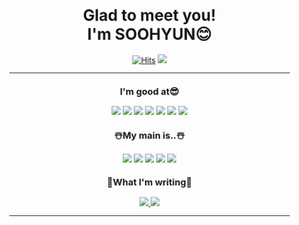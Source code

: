 <div align="center">
  <h1>Glad to meet you! <br>I'm SOOHYUN😊</h1>

  [![Hits](https://hits.seeyoufarm.com/api/count/incr/badge.svg?url=https%3A%2F%2Fgithub.com%2Fsoohyuneeee&count_bg=%239FF7FF&title_bg=%23FFB9B9&icon=chupachups.svg&icon_color=%23FFFFFF&title=welcome&edge_flat=false)](https://hits.seeyoufarm.com) <a href="https://www.instagram.com/soohyuneeee/" target="_blank"><img src="https://img.shields.io/badge/instagram-F7819F?style=flat-square&logo=instagram&logoColor=FFFFFF"/></a> 
<hr>
  
  <h3>I'm good at😎</h3>
  <a><img src="https://img.shields.io/badge/React-00D1F7?style=flat-square&logo=React&logoColor=FFFFFF"/></a> <a><img src="https://img.shields.io/badge/HTML-F1662A?style=flat-square&logo=HTML5&logoColor=FFFFFF"/></a> <a><img src="https://img.shields.io/badge/CSS-33A9DC?style=flat-square&logo=Css3&logoColor="FFFFFF"/></a> <a><img src="https://img.shields.io/badge/JS-F7DF1E?style=flat-square&logo=Javascript&logoColor=FFFFFF"/></a> <a><img src="https://img.shields.io/badge/C-7F42C3?style=flat-square&logo=c&logoColor=FFFFFF"/></a> <a><img src="https://img.shields.io/badge/Figma-000000?style=flat-square&logo=Figma&logoColor=FFFFFF"/></a> <a><img src="https://img.shields.io/badge/Python-yellow?style=flat-square&logo=Python&logoColor=FFFFFF"/></a>
  
 <h3>☃️My main is..☃️</h3>
 <a><img src="https://img.shields.io/badge/AWS-00D1F7?style=flat-square&logo=AWS&logoColor=FFFFFF"/></a> <a><img src="https://img.shields.io/badge/Spring-green?style=flat-square&logo=Spring&logoColor=FFFFFF"/></a> <a><img src="https://img.shields.io/badge/C++-blue?style=flat-square&logo=cplusplus&logoColor=FFFFFF"/></a> <a><img src="https://img.shields.io/badge/Mysql-lightblue?style=flat-square&logo=Mysql&logoColor=FFFFFF"/></a> <a><img src="https://img.shields.io/badge/Oracle-red?style=flat-square&logo=ORACLEe&logoColor=FFFFFF"/></a>
 
 <h3>🐧What I'm writing🐧</h3>
 <a href="https://velog.io/@soohyuneeee"><img src="https://img.shields.io/badge/velog-green?style=flat-square&logo=velog&logoColor=white"/>
 <a href="https://github.com/soohyuneeee"><img src="https://img.shields.io/badge/github-black?style=flat-square&logo=github&logoColor=white"/>   
 <hr>
 

